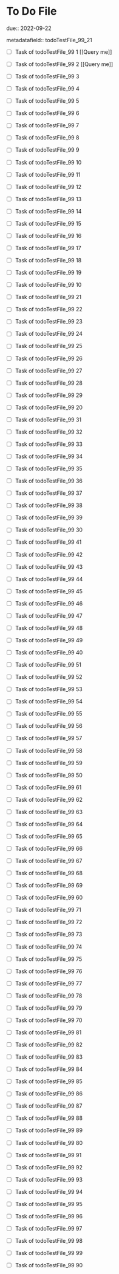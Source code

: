 # To Do File

due:: 2022-09-22

metadatafield:: todoTestFile_99_21

- [ ] Task of todoTestFile_99 1 [[Query me]]
- [ ] Task of todoTestFile_99 2 [[Query me]]
- [ ] Task of todoTestFile_99 3
- [ ] Task of todoTestFile_99 4
- [ ] Task of todoTestFile_99 5
- [ ] Task of todoTestFile_99 6
- [ ] Task of todoTestFile_99 7
- [ ] Task of todoTestFile_99 8
- [ ] Task of todoTestFile_99 9
- [ ] Task of todoTestFile_99 10

- [ ] Task of todoTestFile_99 11 
- [ ] Task of todoTestFile_99 12 
- [ ] Task of todoTestFile_99 13
- [ ] Task of todoTestFile_99 14
- [ ] Task of todoTestFile_99 15
- [ ] Task of todoTestFile_99 16
- [ ] Task of todoTestFile_99 17
- [ ] Task of todoTestFile_99 18
- [ ] Task of todoTestFile_99 19
- [ ] Task of todoTestFile_99 10

- [ ] Task of todoTestFile_99 21 
- [ ] Task of todoTestFile_99 22 
- [ ] Task of todoTestFile_99 23
- [ ] Task of todoTestFile_99 24
- [ ] Task of todoTestFile_99 25
- [ ] Task of todoTestFile_99 26
- [ ] Task of todoTestFile_99 27
- [ ] Task of todoTestFile_99 28
- [ ] Task of todoTestFile_99 29
- [ ] Task of todoTestFile_99 20

- [ ] Task of todoTestFile_99 31 
- [ ] Task of todoTestFile_99 32 
- [ ] Task of todoTestFile_99 33
- [ ] Task of todoTestFile_99 34
- [ ] Task of todoTestFile_99 35
- [ ] Task of todoTestFile_99 36
- [ ] Task of todoTestFile_99 37
- [ ] Task of todoTestFile_99 38
- [ ] Task of todoTestFile_99 39
- [ ] Task of todoTestFile_99 30

- [ ] Task of todoTestFile_99 41 
- [ ] Task of todoTestFile_99 42 
- [ ] Task of todoTestFile_99 43
- [ ] Task of todoTestFile_99 44
- [ ] Task of todoTestFile_99 45
- [ ] Task of todoTestFile_99 46
- [ ] Task of todoTestFile_99 47
- [ ] Task of todoTestFile_99 48
- [ ] Task of todoTestFile_99 49
- [ ] Task of todoTestFile_99 40

- [ ] Task of todoTestFile_99 51 
- [ ] Task of todoTestFile_99 52 
- [ ] Task of todoTestFile_99 53
- [ ] Task of todoTestFile_99 54
- [ ] Task of todoTestFile_99 55
- [ ] Task of todoTestFile_99 56
- [ ] Task of todoTestFile_99 57
- [ ] Task of todoTestFile_99 58
- [ ] Task of todoTestFile_99 59
- [ ] Task of todoTestFile_99 50

- [ ] Task of todoTestFile_99 61 
- [ ] Task of todoTestFile_99 62 
- [ ] Task of todoTestFile_99 63
- [ ] Task of todoTestFile_99 64
- [ ] Task of todoTestFile_99 65
- [ ] Task of todoTestFile_99 66
- [ ] Task of todoTestFile_99 67
- [ ] Task of todoTestFile_99 68
- [ ] Task of todoTestFile_99 69
- [ ] Task of todoTestFile_99 60

- [ ] Task of todoTestFile_99 71 
- [ ] Task of todoTestFile_99 72 
- [ ] Task of todoTestFile_99 73
- [ ] Task of todoTestFile_99 74
- [ ] Task of todoTestFile_99 75
- [ ] Task of todoTestFile_99 76
- [ ] Task of todoTestFile_99 77
- [ ] Task of todoTestFile_99 78
- [ ] Task of todoTestFile_99 79
- [ ] Task of todoTestFile_99 70


- [ ] Task of todoTestFile_99 81 
- [ ] Task of todoTestFile_99 82 
- [ ] Task of todoTestFile_99 83
- [ ] Task of todoTestFile_99 84
- [ ] Task of todoTestFile_99 85
- [ ] Task of todoTestFile_99 86
- [ ] Task of todoTestFile_99 87
- [ ] Task of todoTestFile_99 88
- [ ] Task of todoTestFile_99 89
- [ ] Task of todoTestFile_99 80


- [ ] Task of todoTestFile_99 91 
- [ ] Task of todoTestFile_99 92 
- [ ] Task of todoTestFile_99 93
- [ ] Task of todoTestFile_99 94
- [ ] Task of todoTestFile_99 95
- [ ] Task of todoTestFile_99 96
- [ ] Task of todoTestFile_99 97
- [ ] Task of todoTestFile_99 98
- [ ] Task of todoTestFile_99 99
- [ ] Task of todoTestFile_99 90

